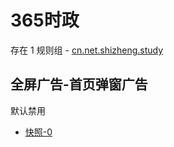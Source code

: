 # 365时政

存在 1 规则组 - [cn.net.shizheng.study](/src/apps/cn.net.shizheng.study.ts)

## 全屏广告-首页弹窗广告

默认禁用

- [快照-0](https://i.gkd.li/i/12708731)

